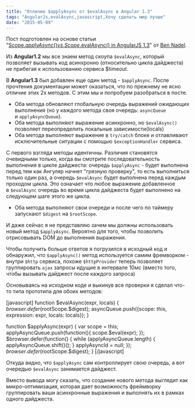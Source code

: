 ```yaml
---
title: "Отличие $applyAsync от $evalAsync в Angular 1.3"
tags: "AngularJs,evalAsync,javascript,Хочу сделать мир лучше"
date: "2015-05-09"
---
```


Пост подготовлен на основе статьи "[Scope.$applyAsync() vs. Scope.$evalAsync() in AngularJS 1.3](http://www.bennadel.com/blog/2751-scope-applyasync-vs-scope-evalasync-in-angularjs-1-3.htm)" от [Ben Nadel](https://plus.google.com/108976367067760160494?rel=author "Author: Ben Nadel on Google+").

Из **Angular1.2** мы все знаем метод скоупа `$evalAsync`, который позволяет вызывать код асинхронно (относительно цикла дайджеста) не прибегая к использованию сервиса $timeout.

В **Angular1.3** был добавлен еще один метод - `$applyAsync`. После прочтения документации может оказаться, что по прежнему не ясно отличие этих 2х методов. С этим мы и попробуем разобраться в посте.

- Оба метода обновляют глобальную очередь выражений ожидающих выполнения (но у каждого метода своя очередь: `asyncQueue` и `applyAsyncQueue`).
- Оба метода выполняют выражение асинхронно, но `$evalAsync()` позволяет переопределить локальные зависимости(locals)
- Оба метода выполняют выражение в `try/catch` блоке и отлавливают исключительные ситуации с помощью `$exceptionHandler` сервиса.

С первого взгляда методы идентичны. Различия становятся очевидными только, когда вы смотрите последовательность выполнения в цикле дайджеста: очередь `$applyAsync` - будет выполнена перед тем как Ангуляр начнет "грязную проверку", то есть выполниться только один раз, а очередь `$evalAsync` будет выполнена перед каждым проходом цикла. Это означает что любое выражение добавленное в `$evalAsync` очередь во время цикла дайджеста будет выполнено на следующем шаге этого же цикла.

- Оба метода выполняют свои очереди и после чего по таймеру запускают `$digest` на `$rootScope`.

И даже сейчас я не представляю зачем мы должны использовать новый метод `$applyAsync`. Вероятно для того, чтобы позволить отрисовывать DOM до выполнения выражения.

Чтобы получить больше ответов я погрузился в исходный код и обнаружил, что `$applyAsync()` метод используется самим фремворком - внутри `$http` сервиса, похоже `$httpProvider` теперь позволяет группировать `ajax` запросы идущие в интервале 10мс (вместо того, чтобы вызывать дайджест после каждого запроса)

Основываясь на исходном коде и выкинув все проверки я сделал что-то типа прототипа для обоих методов:

\[javascript\] function $evalAsync(expr, locals) { $browser.defer($rootScope.$digest); asyncQueue.push({scope: this, expression: expr, locals: locals}); }

function $applyAsync(expr) { var scope = this; applyAsyncQueue.push(function(){ scope.$eval(expr); }); $browser.defer(function() { while (applyAsyncQueue.length) { applyAsyncQueue.shift()(); } applyAsyncId = null; }); $browser.defer($rootScope.$digest); } \[/javascript\]

Откуда видно, что `$applyAsync` сам контроллирует свою очередь, а вот очередью `$evalAsync` занимается дайджест.

Вместо вывода могу сказать, что создание нового метода выглядит как микро-оптимизация, которая дает возможность фреймворку группировать ваши асинхронные выражения и выполнять их в рамках одного дайджеста.
